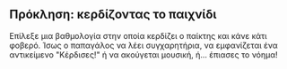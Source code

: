 ## Πρόκληση: κερδίζοντας το παιχνίδι

Επίλεξε μια βαθμολογία στην οποία κερδίζει ο παίκτης και κάνε κάτι φοβερό. Ίσως ο παπαγάλος να λέει συγχαρητήρια, να εμφανίζεται ένα αντικείμενο "Κέρδισες!" ή να ακούγεται μουσική, ή... έπιασες το νόημα!

